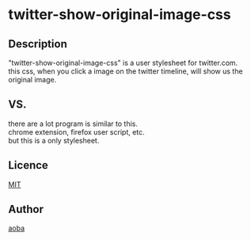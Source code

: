 twitter-show-original-image-css
====

## Description

"twitter-show-original-image-css" is a user stylesheet for twitter.com.  
this css, when you click a image on the twitter timeline, will show us the original image.  

## VS. 

there are a lot program is similar to this.  
chrome extension, firefox user script, etc.  
but this is a only stylesheet.  

## Licence

[MIT](https://github.com/tcnksm/tool/blob/master/LICENCE)  

## Author

[aoba](https://github.com/aoba)  

